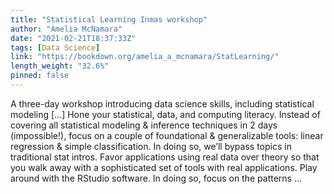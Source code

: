 ```yaml
---
title: "Statistical Learning Inmas workshop"
author: "Amelia McNamara"
date: "2021-02-21T18:37:33Z"
tags: [Data Science]
link: "https://bookdown.org/amelia_a_mcnamara/StatLearning/"
length_weight: "32.6%"
pinned: false
---
```


A three-day workshop introducing data science skills, including statistical modeling [...] Hone your statistical, data, and computing literacy. Instead of covering all statistical modeling & inference techniques in 2 days (impossible!), focus on a couple of foundational & generalizable tools: linear regression & simple classification. In doing so, we’ll bypass topics in traditional stat intros. Favor applications using real data over theory so that you walk away with a sophisticated set of tools with real applications. Play around with the RStudio software. In doing so, focus on the patterns ...
